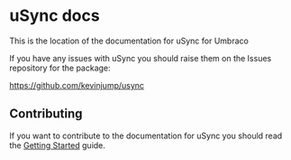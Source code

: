 # uSync docs

This is the location of the documentation for uSync for Umbraco

If you have any issues with uSync you should raise them on the Issues repository for the package: 

https://github.com/kevinjump/usync


## Contributing 

If you want to contribute to the documentation for uSync you should read the [Getting Started](GETTING_STARTED.md) guide.
